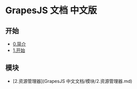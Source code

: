 # GrapesJS 文档 中文版
## 开始
* [0.简介](GrapesJS%20中文文档/0.简介.md)
* [1.开始](GrapesJS%20中文文档/1.开始.md)
  
## 模块
* [2.资源管理器](GrapesJS 中文文档/模块/2.资源管理器.md)

